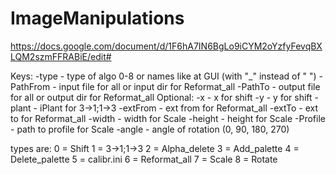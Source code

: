 # ImageManipulations

https://docs.google.com/document/d/1F6hA7IN6BgLo9iCYM2oYzfyFevqBXLQM2szmFFRABiE/edit#

Keys:
-type - type of algo 0-8 or names like at GUI (with "_" instead of " ")
-PathFrom - input file for all or input dir for Reformat_all
-PathTo - output file for all or output dir for Reformat_all
Optional:
-x - x for shift
-y - y for shift
-plant - iPlant for 3->1;1->3
-extFrom - ext from for Reformat_all
-extTo - ext to for Reformat_all
-width - width for Scale
-height - height for Scale
-Profile - path to profile for Scale
-angle - angle of rotation (0, 90, 180, 270)



types are:
0 = Shift
1 = 3->1;1->3
2 = Alpha_delete
3 = Add_palette
4 = Delete_palette
5 = calibr.ini
6 = Reformat_all
7 = Scale
8 = Rotate
